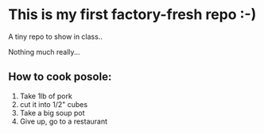 # This is my first factory-fresh repo :-)

A tiny repo to show in class..

Nothing much really...

## How to cook posole:

1. Take 1lb of pork
2. cut it into 1/2" cubes
3. Take a big soup pot
4. Give up, go to a restaurant


